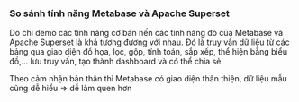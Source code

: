 ### So sánh tính năng Metabase và Apache Superset

Do chỉ demo các tính năng cơ bản nến các tính năng đó của Metabase và Apache Superset là khá tương đương với nhau. Đó là truy vấn dữ liệu từ các bảng qua giao diện đồ họa, lọc, gộp, tính toán, sắp xếp, thể hiện bằng biểu đồ,... lưu truy vấn, tạo thành dashboard và có thể chia sẻ

Theo cảm nhận bản thân thì Metabase có giao diện thân thiện, dữ liệu mẫu cũng dễ hiểu => dễ làm quen hơn
